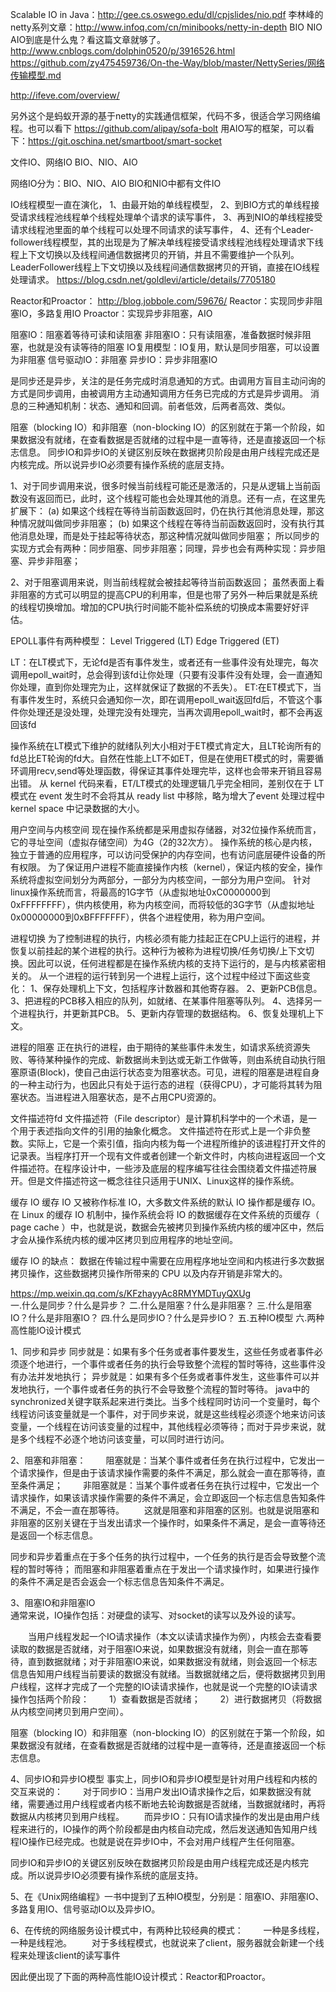Scalable IO in Java：http://gee.cs.oswego.edu/dl/cpjslides/nio.pdf
李林峰的netty系列文章：http://www.infoq.com/cn/minibooks/netty-in-depth
BIO NIO AIO到底是什么鬼？看这篇文章就够了。http://www.cnblogs.com/dolphin0520/p/3916526.html
https://github.com/zy475459736/On-the-Way/blob/master/NettySeries/网络传输模型.md

http://ifeve.com/overview/

另外这个是蚂蚁开源的基于netty的实践通信框架，代码不多，很适合学习网络编程。也可以看下 https://github.com/alipay/sofa-bolt
用AIO写的框架，可以看下：https://git.oschina.net/smartboot/smart-socket



文件IO、网络IO
BIO、NIO、AIO

网络IO分为：BIO、NIO、AIO
BIO和NIO中都有文件IO


IO线程模型一直在演化，
1、由最开始的单线程模型，
2、到BIO方式的单线程接受请求线程池线程单个线程处理单个请求的读写事件，
3、再到NIO的单线程接受请求线程池里面的单个线程可以处理不同请求的读写事件，
4、还有个Leader-follower线程模型，其的出现是为了解决单线程接受请求线程池线程处理请求下线程上下文切换以及线程间通信数据拷贝的开销，并且不需要维护一个队列。
LeaderFollower线程上下文切换以及线程间通信数据拷贝的开销，直接在IO线程处理请求。
https://blog.csdn.net/goldlevi/article/details/7705180


Reactor和Proactor：
http://blog.jobbole.com/59676/
Reactor：实现同步非阻塞IO，多路复用IO
Proactor：实现异步非阻塞，AIO


阻塞IO：阻塞着等待可读和读阻塞
非阻塞IO：只有读阻塞，准备数据时候非阻塞，也就是没有读等待的阻塞
IO复用模型：IO复用，默认是同步阻塞，可以设置为非阻塞
信号驱动IO：非阻塞
异步IO：异步非阻塞IO


是同步还是异步，关注的是任务完成时消息通知的方式。由调用方盲目主动问询的方式是同步调用，由被调用方主动通知调用方任务已完成的方式是异步调用。
消息的三种通知机制：状态、通知和回调。前者低效，后两者高效、类似。

阻塞（blocking IO）和非阻塞（non-blocking IO）的区别就在于第一个阶段，如果数据没有就绪，在查看数据是否就绪的过程中是一直等待，还是直接返回一个标志信息。
同步IO和异步IO的关键区别反映在数据拷贝阶段是由用户线程完成还是内核完成。所以说异步IO必须要有操作系统的底层支持。

1、对于同步调用来说，很多时候当前线程可能还是激活的，只是从逻辑上当前函数没有返回而已，此时，这个线程可能也会处理其他的消息。还有一点，在这里先扩展下：
(a) 如果这个线程在等待当前函数返回时，仍在执行其他消息处理，那这种情况就叫做同步非阻塞；
(b) 如果这个线程在等待当前函数返回时，没有执行其他消息处理，而是处于挂起等待状态，那这种情况就叫做同步阻塞；
所以同步的实现方式会有两种：同步阻塞、同步非阻塞；同理，异步也会有两种实现：异步阻塞、异步非阻塞；

2、对于阻塞调用来说，则当前线程就会被挂起等待当前函数返回；
虽然表面上看非阻塞的方式可以明显的提高CPU的利用率，但是也带了另外一种后果就是系统的线程切换增加。增加的CPU执行时间能不能补偿系统的切换成本需要好好评估。


EPOLL事件有两种模型：
Level Triggered (LT)
Edge Triggered (ET)

LT：在LT模式下，无论fd是否有事件发生，或者还有一些事件没有处理完，每次调用epoll_wait时，总会得到该fd让你处理（只要有没事件没有处理，会一直通知你处理，直到你处理完为止，这样就保证了数据的不丢失）。
ET:在ET模式下，当有事件发生时，系统只会通知你一次，即在调用epoll_wait返回fd后，不管这个事件你处理还是没处理，处理完没有处理完，当再次调用epoll_wait时，都不会再返回该fd

操作系统在LT模式下维护的就绪队列大小相对于ET模式肯定大，且LT轮询所有的fd总比ET轮询的fd大。自然在性能上LT不如ET，但是在使用ET模式的时，需要循环调用recv,send等处理函数，得保证其事件处理完毕，这样也会带来开销且容易出错。
从 kernel 代码来看，ET/LT模式的处理逻辑几乎完全相同，差别仅在于 LT模式在 event 发生时不会将其从 ready list 中移除，略为增大了event 处理过程中 kernel space 中记录数据的大小。
         


用户空间与内核空间
现在操作系统都是采用虚拟存储器，对32位操作系统而言，它的寻址空间（虚拟存储空间）为4G（2的32次方）。
操作系统的核心是内核，独立于普通的应用程序，可以访问受保护的内存空间，也有访问底层硬件设备的所有权限。
为了保证用户进程不能直接操作内核（kernel），保证内核的安全，操作系统将虚拟空间划分为两部分，一部分为内核空间，一部分为用户空间。
针对linux操作系统而言，将最高的1G字节（从虚拟地址0xC0000000到0xFFFFFFFF），供内核使用，称为内核空间，而将较低的3G字节（从虚拟地址0x00000000到0xBFFFFFFF），供各个进程使用，称为用户空间。

进程切换
为了控制进程的执行，内核必须有能力挂起正在CPU上运行的进程，并恢复以前挂起的某个进程的执行。这种行为被称为进程切换/任务切换/上下文切换。因此可以说，任何进程都是在操作系统内核的支持下运行的，是与内核紧密相关的。
从一个进程的运行转到另一个进程上运行，这个过程中经过下面这些变化：
1、保存处理机上下文，包括程序计数器和其他寄存器。
2、更新PCB信息。
3、把进程的PCB移入相应的队列，如就绪、在某事件阻塞等队列。
4、选择另一个进程执行，并更新其PCB。
5、更新内存管理的数据结构。
6、恢复处理机上下文。
         
进程的阻塞
正在执行的进程，由于期待的某些事件未发生，如请求系统资源失败、等待某种操作的完成、新数据尚未到达或无新工作做等，则由系统自动执行阻塞原语(Block)，使自己由运行状态变为阻塞状态。可见，进程的阻塞是进程自身的一种主动行为，也因此只有处于运行态的进程（获得CPU），才可能将其转为阻塞状态。当进程进入阻塞状态，是不占用CPU资源的。

文件描述符fd
文件描述符（File descriptor）是计算机科学中的一个术语，是一个用于表述指向文件的引用的抽象化概念。
文件描述符在形式上是一个非负整数。实际上，它是一个索引值，指向内核为每一个进程所维护的该进程打开文件的记录表。当程序打开一个现有文件或者创建一个新文件时，内核向进程返回一个文件描述符。在程序设计中，一些涉及底层的程序编写往往会围绕着文件描述符展开。但是文件描述符这一概念往往只适用于UNIX、Linux这样的操作系统。

缓存 IO
缓存 IO 又被称作标准 IO，大多数文件系统的默认 IO 操作都是缓存 IO。在 Linux 的缓存 IO 机制中，操作系统会将 IO 的数据缓存在文件系统的页缓存（ page cache ）中，也就是说，数据会先被拷贝到操作系统内核的缓冲区中，然后才会从操作系统内核的缓冲区拷贝到应用程序的地址空间。

缓存 IO 的缺点：
数据在传输过程中需要在应用程序地址空间和内核进行多次数据拷贝操作，这些数据拷贝操作所带来的 CPU 以及内存开销是非常大的。   
         
         
https://mp.weixin.qq.com/s/KFzhayyAc8RMYMDTuyQXUg    
一.什么是同步？什么是异步？
二.什么是阻塞？什么是非阻塞？
三.什么是阻塞IO？什么是非阻塞IO？
四.什么是同步IO？什么是异步IO？
五.五种IO模型
六.两种高性能IO设计模式           
         
1、同步和异步
同步就是：如果有多个任务或者事件要发生，这些任务或者事件必须逐个地进行，一个事件或者任务的执行会导致整个流程的暂时等待，这些事件没有办法并发地执行；
异步就是：如果有多个任务或者事件发生，这些事件可以并发地执行，一个事件或者任务的执行不会导致整个流程的暂时等待。
java中的synchronized关键字联系起来进行类比。当多个线程同时访问一个变量时，每个线程访问该变量就是一个事件，对于同步来说，就是这些线程必须逐个地来访问该变量，一个线程在访问该变量的过程中，其他线程必须等待；而对于异步来说，就是多个线程不必逐个地访问该变量，可以同时进行访问。

2、阻塞和非阻塞：
　　阻塞就是：当某个事件或者任务在执行过程中，它发出一个请求操作，但是由于该请求操作需要的条件不满足，那么就会一直在那等待，直至条件满足；
　　非阻塞就是：当某个事件或者任务在执行过程中，它发出一个请求操作，如果该请求操作需要的条件不满足，会立即返回一个标志信息告知条件不满足，不会一直在那等待。
　　这就是阻塞和非阻塞的区别。也就是说阻塞和非阻塞的区别关键在于当发出请求一个操作时，如果条件不满足，是会一直等待还是返回一个标志信息。

同步和异步着重点在于多个任务的执行过程中，一个任务的执行是否会导致整个流程的暂时等待；
而阻塞和非阻塞着重点在于发出一个请求操作时，如果进行操作的条件不满足是否会返会一个标志信息告知条件不满足。        
  
3、阻塞IO和非阻塞IO         
通常来说，IO操作包括：对硬盘的读写、对socket的读写以及外设的读写。

　　当用户线程发起一个IO请求操作（本文以读请求操作为例），内核会去查看要读取的数据是否就绪，对于阻塞IO来说，如果数据没有就绪，则会一直在那等待，直到数据就绪；对于非阻塞IO来说，如果数据没有就绪，则会返回一个标志信息告知用户线程当前要读的数据没有就绪。当数据就绪之后，便将数据拷贝到用户线程，这样才完成了一个完整的IO读请求操作，也就是说一个完整的IO读请求操作包括两个阶段：
　　1）查看数据是否就绪；
　　2）进行数据拷贝（将数据从内核空间拷贝到用户空间）。        
         
阻塞（blocking IO）和非阻塞（non-blocking IO）的区别就在于第一个阶段，如果数据没有就绪，在查看数据是否就绪的过程中是一直等待，还是直接返回一个标志信息。

4、同步IO和异步IO模型
事实上，同步IO和异步IO模型是针对用户线程和内核的交互来说的：
　　对于同步IO：当用户发出IO请求操作之后，如果数据没有就绪，需要通过用户线程或者内核不断地去轮询数据是否就绪，当数据就绪时，再将数据从内核拷贝到用户线程。
　　而异步IO：只有IO请求操作的发出是由用户线程来进行的，IO操作的两个阶段都是由内核自动完成，然后发送通知告知用户线程IO操作已经完成。也就是说在异步IO中，不会对用户线程产生任何阻塞。

同步IO和异步IO的关键区别反映在数据拷贝阶段是由用户线程完成还是内核完成。所以说异步IO必须要有操作系统的底层支持。


5、在《Unix网络编程》一书中提到了五种IO模型，分别是：阻塞IO、非阻塞IO、多路复用IO、信号驱动IO以及异步IO。

6、在传统的网络服务设计模式中，有两种比较经典的模式：
　　一种是多线程，一种是线程池。
　　对于多线程模式，也就说来了client，服务器就会新建一个线程来处理该client的读写事件

因此便出现了下面的两种高性能IO设计模式：Reactor和Proactor。




  
         
         
         